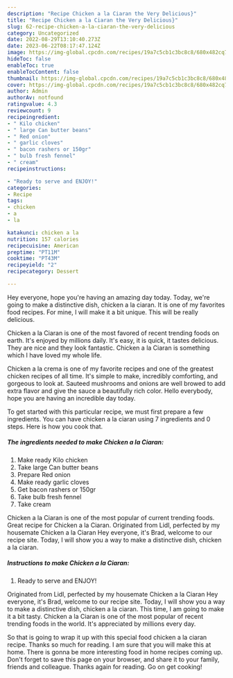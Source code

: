 ```yaml
---
description: "Recipe Chicken a la Ciaran the Very Delicious}"
title: "Recipe Chicken a la Ciaran the Very Delicious}"
slug: 62-recipe-chicken-a-la-ciaran-the-very-delicious
category: Uncategorized
date: 2022-08-29T13:10:40.273Z
date: 2023-06-22T08:17:47.124Z
image: https://img-global.cpcdn.com/recipes/19a7c5cb1c3bc8c8/680x482cq70/chicken-a-la-ciaran-recipe-main-photo.jpg
hideToc: false
enableToc: true
enableTocContent: false
thumbnail: https://img-global.cpcdn.com/recipes/19a7c5cb1c3bc8c8/680x482cq70/chicken-a-la-ciaran-recipe-main-photo.jpg
cover: https://img-global.cpcdn.com/recipes/19a7c5cb1c3bc8c8/680x482cq70/chicken-a-la-ciaran-recipe-main-photo.jpg
author: Admin
authorAv: notfound
ratingvalue: 4.3
reviewcount: 9
recipeingredient:
- " Kilo chicken"
- " large Can butter beans"
- " Red onion"
- " garlic cloves"
- " bacon rashers or 150gr"
- " bulb fresh fennel"
- " cream"
recipeinstructions:

- "Ready to serve and ENJOY!"
categories:
- Recipe
tags:
- chicken
- a
- la

katakunci: chicken a la 
nutrition: 157 calories
recipecuisine: American
preptime: "PT11M"
cooktime: "PT43M"
recipeyield: "2"
recipecategory: Dessert

---
```



Hey everyone, hope you're having an amazing day today. Today, we're going to make a distinctive dish, chicken a la ciaran. It is one of my favorites food recipes. For mine, I will make it a bit unique. This will be really delicious.

Chicken a la Ciaran is one of the most favored of recent trending foods on earth. It's enjoyed by millions daily. It's easy, it is quick, it tastes delicious. They are nice and they look fantastic. Chicken a la Ciaran is something which I have loved my whole life.

Chicken a la crema is one of my favorite recipes and one of the greatest chicken recipes of all time. It&#39;s simple to make, incredibly comforting, and gorgeous to look at. Sauteed mushrooms and onions are well browed to add extra flavor and give the sauce a beautifully rich color. Hello everybody, hope you are having an incredible day today.


To get started with this particular recipe, we must first prepare a few ingredients. You can have chicken a la ciaran using 7 ingredients and 0 steps. Here is how you cook that.

<!--inarticleads1-->

##### The ingredients needed to make Chicken a la Ciaran:

1. Make ready  Kilo chicken
1. Take  large Can butter beans
1. Prepare  Red onion
1. Make ready  garlic cloves
1. Get  bacon rashers or 150gr
1. Take  bulb fresh fennel
1. Take  cream


Chicken a la Ciaran is one of the most popular of current trending foods. Great recipe for Chicken a la Ciaran. Originated from Lidl, perfected by my housemate Chicken a la Ciaran Hey everyone, it&#39;s Brad, welcome to our recipe site. Today, I will show you a way to make a distinctive dish, chicken a la ciaran. 

<!--inarticleads2-->

##### Instructions to make Chicken a la Ciaran:


1. Ready to serve and ENJOY!

Originated from Lidl, perfected by my housemate Chicken a la Ciaran Hey everyone, it&#39;s Brad, welcome to our recipe site. Today, I will show you a way to make a distinctive dish, chicken a la ciaran. This time, I am going to make it a bit tasty. Chicken a la Ciaran is one of the most popular of recent trending foods in the world. It&#39;s appreciated by millions every day. 

So that is going to wrap it up with this special food chicken a la ciaran recipe. Thanks so much for reading. I am sure that you will make this at home. There is gonna be more interesting food in home recipes coming up. Don't forget to save this page on your browser, and share it to your family, friends and colleague. Thanks again for reading. Go on get cooking!
